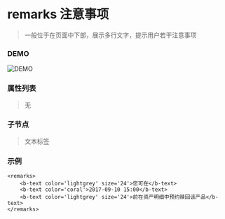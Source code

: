 # remarks 注意事项
> 一般位于在页面中下部，展示多行文字，提示用户若干注意事项

### DEMO
![DEMO](https://ohc0dpsgs.qnssl.com/image/service/serviceBanner.jpg)

### 属性列表
> 无

### 子节点
> 文本标签

### 示例
```
<remarks>
    <b-text color='lightgrey' size='24'>您可在</b-text>
    <b-text color='coral'>2017-09-10 15:00</b-text>
    <b-text color='lightgrey' size='24'>前在资产明细中预约赎回该产品</b-text>
</remarks>
```

### &nbsp;